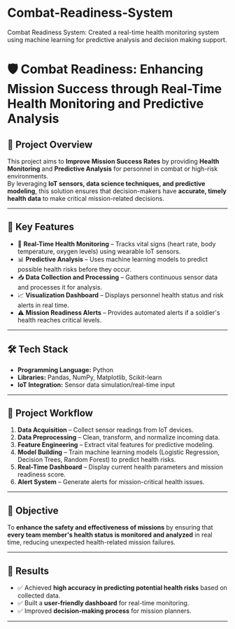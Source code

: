 # Combat-Readiness-System
Combat Readiness System: Created a real-time health monitoring  system using machine learning for predictive analysis and decision making support. 
# 🛡️ Combat Readiness: Enhancing Mission Success through Real-Time Health Monitoring and Predictive Analysis

## 📌 Project Overview
This project aims to **Improve Mission Success Rates** by providing **Health Monitoring** and **Predictive Analysis** for personnel in combat or high-risk environments.  
By leveraging **IoT sensors, data science techniques, and predictive modeling**, this solution ensures that decision-makers have **accurate, timely health data** to make critical mission-related decisions.

---

## 🚀 Key Features
- 📡 **Real-Time Health Monitoring** – Tracks vital signs (heart rate, body temperature, oxygen levels) using wearable IoT sensors.
- 📊 **Predictive Analysis** – Uses machine learning models to predict possible health risks before they occur.
- 📥 **Data Collection and Processing** – Gathers continuous sensor data and processes it for analysis.
- 📈 **Visualization Dashboard** – Displays personnel health status and risk alerts in real time.
- ⚠️ **Mission Readiness Alerts** – Provides automated alerts if a soldier's health reaches critical levels.

---

## 🛠️ Tech Stack
- **Programming Language:** Python  
- **Libraries:** Pandas, NumPy, Matplotlib, Scikit-learn  
- **IoT Integration:** Sensor data simulation/real-time input  

---

## 📂 Project Workflow
1. **Data Acquisition** – Collect sensor readings from IoT devices.  
2. **Data Preprocessing** – Clean, transform, and normalize incoming data.  
3. **Feature Engineering** – Extract vital features for predictive modeling.  
4. **Model Building** – Train machine learning models (Logistic Regression, Decision Trees, Random Forest) to predict health risks.  
5. **Real-Time Dashboard** – Display current health parameters and mission readiness score.  
6. **Alert System** – Generate alerts for mission-critical health issues.

---

## 🎯 Objective
To **enhance the safety and effectiveness of missions** by ensuring that **every team member's health status is monitored and analyzed** in real time, reducing unexpected health-related mission failures.

---

## 📌 Results
- ✅ Achieved **high accuracy in predicting potential health risks** based on collected data.  
- ✅ Built a **user-friendly dashboard** for real-time monitoring.  
- ✅ Improved **decision-making process** for mission planners.  

---


